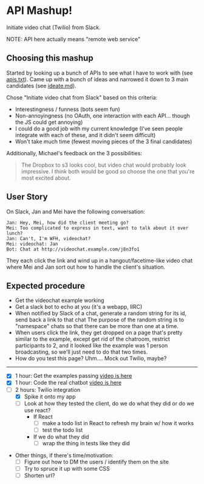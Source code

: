 API Mashup!
===========

Initiate video chat (Twilio) from Slack.

NOTE: API here actually means "remote web service"


Choosing this mashup
--------------------

Started by looking up a bunch of APIs to see what I have to work with
(see [apis.txt](apis.txt)). Came up with a bunch of ideas and narrowed it
down to 3 main candidates (see [ideate.md](ideate.md)).

Chose "Initiate video chat from Slack" based on this criteria:

* Interestingness / funness (bots seem fun)
* Non-annoyingness (no OAuth, one interaction with each API... though the JS could get annoying)
* I could do a good job with my current knowledge (I've seen people integrate with each of these, and it didn't seem difficult)
* Won't take much time (fewest moving pieces of the 3 final candidates)

Additionally, Michael's feedback on the 3 possibilities:

> The Dropbox to s3 looks cool, but video chat would probably look impressive. I think both would be good so choose the one that you're most excited about.


User Story
----------

On Slack, Jan and Mei have the following conversation:

```
Jan: Hey, Mei, how did the client meeting go?
Mei: Too complicated to express in text, want to talk about it over lunch?
Jan: Can't, I'm WFH, videochat?
Mei: videochat: Jan
Bot: Chat at http://videochat.example.com/j8n3fo1
```

They each click the link and wind up in a hangout/facetime-like video chat
where Mei and Jan sort out how to handle the client's situation.


Expected procedure
------------------

* Get the videochat example working
* Get a slack bot to echo at you (it's a webapp, IIRC)
* When notified by Slack of a chat, generate a random string for its id, send back a link to that chat
  The purpose of the random string is to "namespace" chats so that there can be more than one at a time.
* When users click the link, they get dropped on a page that's pretty similar to the example,
  except get rid of the chatroom, restrict participants to 2, and it looked like the example was 1
  person broadcasting, so we'll just need to do that two times.
* How do you test this page? Uhm.... Mock out Twilio, maybe?

---------------

- [x] 1 hour: Get the examples passing [video is here](https://www.livecoding.tv/joshcheek/videos/BM9mV-tell-me-what-to-code-killing-15-min-21)
- [x] 1 hour: Code the real chatbot [video is here](https://www.livecoding.tv/joshcheek/videos/GvWmn-tell-me-what-to-code-killing-15-min-25)
- [ ] 2 hours: Twilio integration
  - [x] Spike it onto my app
  - [ ] Look at how they tested the client, do we do what they did or do we use react?
    * If React
      - [ ] make a todo list in React to refresh my brain w/ how it works
      - [ ] test the todo list
    * If we do what they did
      - [ ] wrap the thing in tests like they did
* Other things, if there's time/motivation:
  - [ ] Figure out how to DM the users / identify them on the site
  - [ ] Try to spruce it up with some CSS
  - [ ] Shorten url?
